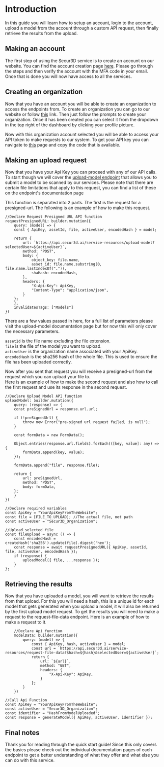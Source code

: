 # Introduction

In this guide you will learn how to setup an account, login to the account, upload a model from the account through a custom API request, then finally retrieve the results from the upload.  

## Making an account

The first step of using the Secur3D service is to create an account on our website. You can find the account creation page [here](https://www.app.secur3d.ai/auth/signup). Please go through the steps and then verify the account with the MFA code in your email. Once that is done you will now have access to all the services.

## Creating an organization

Now that you have an account you will be able to create an organization to access the endpoints from. To create an organization you can go to our website or follow [this](https://www.secur3d.ai/dashboard/organization/create) link. Then just follow the prompts to create your organization. Once it has been created you can select it from the dropdown in the top right of the dashboard by clicking your profile picture.

Now with this organization account selected you will be able to access your API token to make requests to our system. To get your API key you can navigate to [this](https://www.secur3d.ai/dashboard/organization/webhook) page and copy the code that is available.

## Making an upload request

Now that you have your Api Key you can proceed with any of our API calls. To start though we will cover the [upload-model endpoint](https://www.app.secur3d.ai/documentation/API/organizations/upload-model) that allows you to submit a model to be scanned by our services. Please note that there are certain file limitations that apply to this request, you can find a list of these on the endpoint's documentation page  

This function is separated into 2 parts. The first is the request for a presigned-url. The following is an example of how to make this request.

```
//Declare Request Presigned URL API function
requestPresignedURL: builder.mutation({
    query: (model) => {
    const { ApiKey, assetId, file, activeUser, encodedHash } = model;

    return {
        url: `https://api.secur3d.ai/service-resources/upload-model?selectedUser=${activeUser}`,
        method: "POST",
        body: {
            object_key: file.name,
            asset_id: file.name.substring(0, file.name.lastIndexOf(".")),
            shaHash: encodedHash,
        },
        headers: {
            "X-Api-Key": ApiKey,
            "Content-Type": "application/json",
        }
    };
    },
    invalidatesTags: ["Models"]
})
```

There are a few values passed in here, for a full list of parameters please visit the upload-model documentation page but for now this will only cover the necessary parameters.

`assetId` is the file name excluding the file extension.  
`file` is the file of the model you want to upload.  
`activeUser` is the organization name associated with your ApiKey.  
`encodedHash` is the sha256 hash of the whole file. This is used to ensure the file has been uploaded correctly.  

Now after you sent that request you will receive a presigned-url from the request which you can upload your file to.  
Here is an example of how to make the second request and also how to call the first request and use its response in the second request.

```
//Declare Upload Model API function
uploadModel: builder.mutation({
    query: (response) => {
    const preSignedUrl = response.url.url;

    if (!preSignedUrl) {
        throw new Error("pre-signed url request failed, is null");
    }

    const formData = new FormData();

    Object.entries(response.url.fields).forEach(([key, value]: any) => {
        formData.append(key, value);
    });

    formData.append("file", response.file);

    return {
        url: preSignedUrl,
        method: "POST",
        body: formData,
    };
    }
})

//Declare required variables
const ApiKey = "YourApiKeyFromTheWebsite";
const file = [FILE_TO_UPLOAD]; //The actual file, not path
const activeUser = "Secur3D_Organization";

//Upload selected file
const fileUpload = async () => {
    const encodedHash = createHash('sha256').update(file).digest('hex');
    const response = await requestPresignedURL({ ApiKey, assetId, file, activeUser, encodedHash });
    if (response) {
        uploadModel({ file, ...response });
    }
};
```

## Retrieving the results

Now that you have uploaded a model, you will want to retrieve the results from that upload.
For this you will need a hash, this is a unique id for each model that gets generated when you upload a model, it will also be returned by the first upload model request.
To get the results you will need to make a request to the request-file-data endpoint. Here is an example of how to make a request to it.

```
    //Declare Api function
    modelData: builder.mutation({
        query: (model) => {
            const { ApiKey, hash, activeUser } = model;
            const url = `https://api.secur3d.ai/service-resources/request-file-data?$hash=${hash}&selectedUser=${activeUser}`;
            return {
                url: `${url}`,
                method: "GET",
                headers: {
                    "X-Api-Key": ApiKey,
                }
            };
        }
    })

//Call Api Function
const ApiKey = "YourApiKeyFromTheWebsite";
const activeUser = "Secur3D_Organization";
const identifier = "HashFromModelUploaded";
const response = generateModel({ ApiKey, activeUser, identifier });

```

## Final notes

Thank you for reading through the quick start guide! Since this only covers the basics please check out the individual documentation pages of each endpoint to get a better understanding of what they offer and what else you can do with this service.  
